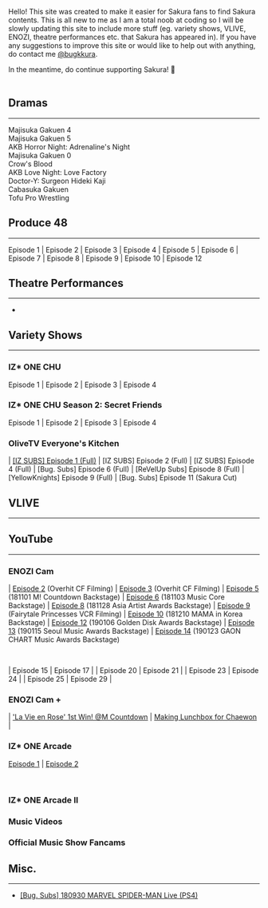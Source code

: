 Hello! This site was created to make it easier for Sakura fans to find Sakura contents. This is all new to me as I am a total noob at coding so  I will be slowly updating this site to include more stuff (eg. variety shows, VLIVE, ENOZI, theatre performances etc. that Sakura has appeared in). If you have any suggestions to improve this site or would like to help out with anything, do contact me <a href="https://twitter.com/bugkkura"> @bugkkura</a>.

In the meantime, do continue supporting Sakura! 🥰
<br>
<br>
## Dramas
* * *

Majisuka Gakuen 4<br>
Majisuka Gakuen 5<br>
AKB Horror Night: Adrenaline's Night<br>
Majisuka Gakuen 0<br>
Crow's Blood<br>
AKB Love Night: Love Factory<br>
Doctor-Y: Surgeon Hideki Kaji<br>
Cabasuka Gakuen<br>
Tofu Pro Wrestling<br>

## Produce 48
* * *
Episode 1 | Episode 2 | Episode 3 | Episode 4 | Episode 5 | Episode 6 | Episode 7 | Episode 8 | Episode 9 | Episode 10 | Episode 12
<br>

## Theatre Performances
* * *
-

## Variety Shows
* * *

### IZ* ONE CHU
  Episode 1 | Episode 2 | Episode 3 | Episode 4
<br>

### IZ* ONE CHU Season 2: Secret Friends
  
  Episode 1 | Episode 2 | Episode 3 | Episode 4
<br>

### OliveTV Everyone's Kitchen
| <a href="./md/everyone's kitchen/181229EKEpisode1.html">[IZ SUBS] Episode 1 (Full)</a> | [IZ SUBS] Episode 2 (Full) | [IZ SUBS] Episode 4 (Full) | [Bug. Subs] Episode 6 (Full) 
| [ReVelUp Subs] Episode 8 (Full) | [YellowKnights] Episode 9 (Full) | [Bug. Subs] Episode 11 (Sakura Cut)</div>
<br>

## VLIVE
* * *

## YouTube
* * *

### ENOZI Cam 

| <a href="https://www.youtube.com/watch?v=mEboyuYa5-s">Episode 2</a> (Overhit CF Filming)                   | <a href="https://www.youtube.com/watch?v=LBljUqTzboo">Episode 3</a> (Overhit CF Filming)
| <a href="https://www.youtube.com/watch?v=apgzmeBRqmQ">Episode 5</a> (181101 M! Countdown Backstage)        | <a href="https://www.youtube.com/watch?v=apkjxdbjj1g">Episode 6</a> (181103 Music Core Backstage)
| <a href="https://www.youtube.com/watch?v=KJaYHQa_koA">Episode 8</a> (181128 Asia Artist Awards Backstage)  | <a href="https://www.youtube.com/watch?v=A6EieNny-iY">Episode 9</a> (Fairytale Princesses VCR Filming)
| <a href="https://www.youtube.com/watch?v=Z167_AonGm0">Episode 10</a> (181210 MAMA in Korea Backstage)      | <a href="https://www.youtube.com/watch?v=lw4wPYBeySg">Episode 12</a> (190106 Golden Disk Awards Backstage)
| <a href="https://www.youtube.com/watch?v=H2GztU4loNc">Episode 13</a> (190115 Seoul Music Awards Backstage) | <a href="https://www.youtube.com/watch?v=IMBfpoA2iWo">Episode 14</a> (190123 GAON CHART Music Awards Backstage)

<br>

| Episode 15                                                                                | Episode 17 |
| Episode 20                                                                                | Episode 21 |
| Episode 23                                                                                | Episode 24 |
| Episode 25                                                                                | Episode 29 |
<br>
### ENOZI Cam +

| <a href="https://www.youtube.com/watch?v=J326RzASXEQ">'La Vie en Rose' 1st Win! @M Countdown</a> | <a href="https://www.youtube.com/watch?v=nxZg70OqHpU">Making Lunchbox for Chaewon</a>
|
<br>

### IZ* ONE Arcade

<a href="https://www.youtube.com/watch?v=sEFiHs7mLjM">Episode 1</a> | <a href="https://www.youtube.com/watch?v=7JH2KFJKGjA">Episode 2</a> 

<br>

### IZ* ONE Arcade II

### Music Videos

### Official Music Show Fancams


## Misc.
* * *

* <a href="./md/misc/180930SakuraSpiderman.html">[Bug. Subs] 180930 MARVEL SPIDER-MAN Live (PS4)</a>
